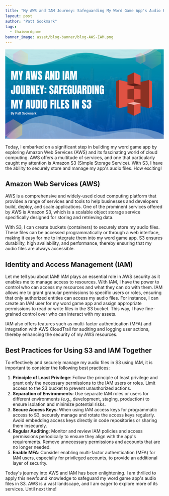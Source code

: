 ```yaml
---
title: "My AWS and IAM Journey: Safeguarding My Word Game App's Audio Files in S3"
layout: post
author: "Patt Sookmark"
tags:
  - thaiwordgame
banner_image: asset/blog-banner/blog-AWS-IAM.png
---
```


<img class="blog-banner" src="/asset/blog-banner/blog-AWS-IAM.png" alt="AWS and Banner">

Today, I embarked on a significant step in building my word game app by exploring Amazon Web Services (AWS) and its fascinating world of cloud computing. AWS offers a multitude of services, and one that particularly caught my attention is Amazon S3 (Simple Storage Service). With S3, I have the ability to securely store and manage my app's audio files. How exciting!

## **Amazon Web Services (AWS)**

AWS is a comprehensive and widely-used cloud computing platform that provides a range of services and tools to help businesses and developers build, deploy, and scale applications. One of the prominent services offered by AWS is Amazon S3, which is a scalable object storage service specifically designed for storing and retrieving data.

With S3, I can create buckets (containers) to securely store my audio files. These files can be accessed programmatically or through a web interface, making it easy for me to integrate them into my word game app. S3 ensures durability, high availability, and performance, thereby ensuring that my audio files are always accessible.

## **Identity and Access Management (IAM)**

Let me tell you about IAM! IAM plays an essential role in AWS security as it enables me to manage access to resources. With IAM, I have the power to control who can access my resources and what they can do with them. IAM allows me to grant granular permissions to specific users or roles, ensuring that only authorized entities can access my audio files. For instance, I can create an IAM user for my word game app and assign appropriate permissions to read or write files in the S3 bucket. This way, I have fine-grained control over who can interact with my assets.

IAM also offers features such as multi-factor authentication (MFA) and integration with AWS CloudTrail for auditing and logging user actions, thereby enhancing the security of my AWS resources.

## **Best Practices for Using S3 and IAM Together**

To effectively and securely manage my audio files in S3 using IAM, it is important to consider the following best practices:

1. **Principle of Least Privilege**: Follow the principle of least privilege and grant only the necessary permissions to the IAM users or roles. Limit access to the S3 bucket to prevent unauthorized actions.
2. **Separation of Environments**: Use separate IAM roles or users for different environments (e.g., development, staging, production) to ensure isolation and minimize potential risks.
3. **Secure Access Keys**: When using IAM access keys for programmatic access to S3, securely manage and rotate the access keys regularly. Avoid embedding access keys directly in code repositories or sharing them insecurely.
4. **Regular Auditing**: Monitor and review IAM policies and access permissions periodically to ensure they align with the app's requirements. Remove unnecessary permissions and accounts that are no longer needed.
5. **Enable MFA**: Consider enabling multi-factor authentication (MFA) for IAM users, especially for privileged accounts, to provide an additional layer of security.

Today's journey into AWS and IAM has been enlightening. I am thrilled to apply this newfound knowledge to safeguard my word game app's audio files in S3. AWS is a vast landscape, and I am eager to explore more of its services. Until next time!
